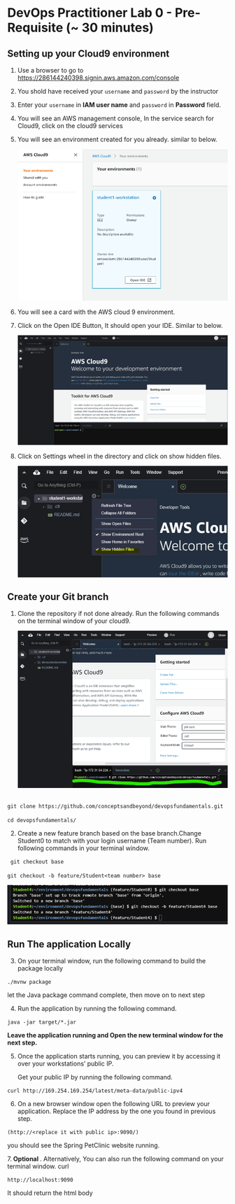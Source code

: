 # DevOps Practitioner Lab 0 - Pre-Requisite (~ 30 minutes)
<p> 

## <b>**Setting up your Cloud9 environment**</b>
1. Use a browser to go to  </br> https://286144240398.signin.aws.amazon.com/console
2. You shold have received your `username` and `password` by the instructor
3. Enter your `username` in **IAM user name**  and `password` in **Password** field. 
4. You will see an AWS management console, In the service search for Cloud9, click on the cloud9 services
5. You will see an environment created for you already. similar to below.

     ![](static/lab0-1.png)

6. You will see a card with the AWS cloud 9 environment.

7. Click on the Open IDE Button, It should open your IDE. Similar to below.

   ![](static/lab0-2.png)

8. Click on Settings wheel in the directory and click on show hidden files.</p>

   ![](static/lab0-3.png)


## Create your Git branch
1. Clone the repository if not done already. Run the following commands on the terminal window of your cloud9.

   ![](static/lab0-4.png)

``` 

git clone https://github.com/conceptsandbeyond/devopsfundamentals.git

cd devopsfundamentals/

```

2. Create a new feature branch based on the base branch.Change Student0 to match with your login username (Team number). Run following commands in your terminal window.

```
 git checkout base

git checkout -b feature/Student<team number> base

```

![](static/lab0-5.png)

## Run The application Locally

3. On  your terminal window,  run the following command to build the package locally
```
./mvnw package
```
let the Java package command complete, then move on to next step

4. Run the application by running the following command. 
``` 
java -jar target/*.jar
```
<b>Leave the application running and Open the new terminal window for the next step.</b>

5. Once the application starts running, you can preview it by accessing it over your workstations’ public IP.</p>
    Get your public IP by running the following command.
 ```
 curl http://169.254.169.254/latest/meta-data/public-ipv4
 ```

6. On a new browser window open the following URL to preview your application. Replace the IP address by the one you found in previous step.
```
(http://<replace it with public ip>:9090/) 

```
you should see the Spring PetClinic website running.

7.<b> Optional </b>. Alternatively, You can also run the following command on your terminal window.
curl  
```
http://localhost:9090

```
It should return the html body

